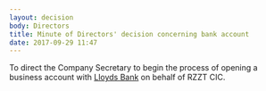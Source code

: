 ```yaml
---
layout: decision
body: Directors
title: Minute of Directors' decision concerning bank account
date: 2017-09-29 11:47
---
```


To direct the Company Secretary to begin the process of opening a business account with [Lloyds Bank](http://www.lloydsbank.com) on behalf of RZZT CIC.
